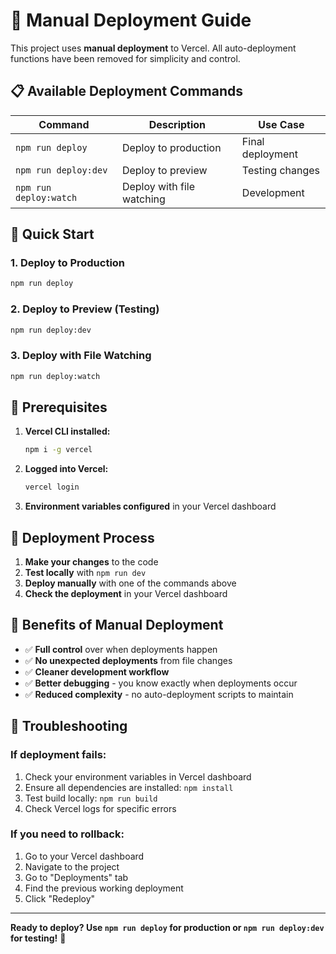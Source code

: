 # 🚀 Manual Deployment Guide

This project uses **manual deployment** to Vercel. All auto-deployment functions have been removed for simplicity and control.

## 📋 Available Deployment Commands

| Command | Description | Use Case |
|---------|-------------|----------|
| `npm run deploy` | Deploy to production | Final deployment |
| `npm run deploy:dev` | Deploy to preview | Testing changes |
| `npm run deploy:watch` | Deploy with file watching | Development |

## 🎯 Quick Start

### 1. **Deploy to Production**
```bash
npm run deploy
```

### 2. **Deploy to Preview (Testing)**
```bash
npm run deploy:dev
```

### 3. **Deploy with File Watching**
```bash
npm run deploy:watch
```

## 🔧 Prerequisites

1. **Vercel CLI installed:**
   ```bash
   npm i -g vercel
   ```

2. **Logged into Vercel:**
   ```bash
   vercel login
   ```

3. **Environment variables configured** in your Vercel dashboard

## 📝 Deployment Process

1. **Make your changes** to the code
2. **Test locally** with `npm run dev`
3. **Deploy manually** with one of the commands above
4. **Check the deployment** in your Vercel dashboard

## 🎉 Benefits of Manual Deployment

- ✅ **Full control** over when deployments happen
- ✅ **No unexpected deployments** from file changes
- ✅ **Cleaner development workflow**
- ✅ **Better debugging** - you know exactly when deployments occur
- ✅ **Reduced complexity** - no auto-deployment scripts to maintain

## 🚨 Troubleshooting

### If deployment fails:
1. Check your environment variables in Vercel dashboard
2. Ensure all dependencies are installed: `npm install`
3. Test build locally: `npm run build`
4. Check Vercel logs for specific errors

### If you need to rollback:
1. Go to your Vercel dashboard
2. Navigate to the project
3. Go to "Deployments" tab
4. Find the previous working deployment
5. Click "Redeploy"

---

**Ready to deploy? Use `npm run deploy` for production or `npm run deploy:dev` for testing!** 🚀 